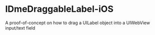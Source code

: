 # IDmeDraggableLabel-iOS
A proof-of-concept on how to drag a UILabel object into a UIWebView input/text field
